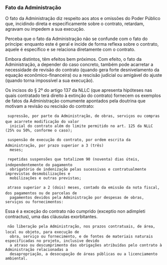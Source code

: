 ### Fato da Administração
O fato da Administração diz respeito aos atos e omissões do Poder Público que, incidindo direta e
especificamente sobre o contrato, retardam, agravam ou impedem a sua execução.

Perceba que o fato da Administração não se confunde com o fato do príncipe: enquanto este é geral e incide de
forma reflexa sobre o contrato, aquele é específico e se relaciona diretamente com o contrato.

Embora distintos, têm efeitos bem próximos. Com efeito, o fato da Administração, a depender do caso concreto,
também pode acarretar a necessidade de revisão do contrato (quando gera forte desnivelamento da equação
econômico-financeira) ou a rescisão judicial ou amigável do ajuste (quando torna impossível a sua execução).

Os incisos do § 2º do artigo 137 da NLLC (que apresenta hipóteses nas quais contratado terá direito à extinção do
contrato) fornecem os exemplos de fatos da Administração comumente apontados pela doutrina que motivam a
revisão ou rescisão do contrato:

     supressão, por parte da Administração, de obras, serviços ou compras que acarrete modificação do valor
      inicial do contrato além do limite permitido no art. 125 da NLLC (25% ou 50%, conforme o caso);

     suspensão de execução do contrato, por ordem escrita da Administração, por prazo superior a 3 (três)
      meses;

     repetidas suspensões que totalizem 90 (noventa) dias úteis, independentemente do pagamento
      obrigatório de indenização pelas sucessivas e contratualmente imprevistas desmobilizações e
      mobilizações e outras previstas;

     atraso superior a 2 (dois) meses, contado da emissão da nota fiscal, dos pagamentos ou de parcelas de
      pagamentos devidos pela Administração por despesas de obras, serviços ou fornecimentos:

Essa é a exceção do contrato não cumprido (exceptio non adimpleti contractus), uma das cláusulas exorbitantes.

     não liberação pela Administração, nos prazos contratuais, de área, local ou objeto, para execução de
      obra, serviço ou fornecimento, e de fontes de materiais naturais especificadas no projeto, inclusive devido
      a atraso ou descumprimento das obrigações atribuídas pelo contrato à Administração relacionadas a
      desapropriação, a desocupação de áreas públicas ou a licenciamento ambiental.